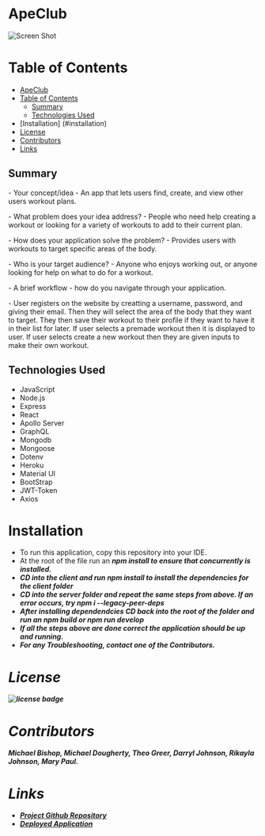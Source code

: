 
# ApeClub


![Screen Shot ](https://i.postimg.cc/pdbPFXhC/apeclub.png)



# Table of Contents 
- [ApeClub](#apeclub)
- [Table of Contents](#table-of-contents)
  - [Summary](#summary)
  - [Technologies Used](#technologies-used)
- [Installation] (#installation)
- [License](#license)
- [Contributors](#contributors)
- [Links](#links)



## Summary

   <p> - Your concept/idea - An app that lets users find, create, and view other users workout plans. </p>
    <p> - What problem does your idea address? - People who need help creating a workout or looking for a variety of workouts to add to their current plan.</P>
   <p> - How does your application solve the problem? - Provides users with workouts to target specific areas of the body.</p>
   <p> - Who is your target audience? - Anyone who enjoys working out, or anyone looking for help on what to do for a workout.</p>
   <p> - A brief workflow - how do you navigate through your application. 
   <p> - User registers on the website by creatting a username, password, and giving their email.  Then they will select the area of the body that they want to target. They then save their workout to their profile if they want to have it in their list for later.  If user selects a premade workout then it is displayed to user.  If user selects create a new workout then they are given inputs to make their own workout. </p>

## Technologies Used

* JavaScript
* Node.js
* Express
* React
* Apollo Server
* GraphQL
* Mongodb
* Mongoose
* Dotenv
* Heroku
* Material UI
* BootStrap
* JWT-Token
* Axios


# Installation

- To run this application, copy this repository into your IDE. 
- At the root of the file run an <em><strong> npm install <strong><em> to ensure that concurrently is installed. 
- CD into the client and run <em><strong> npm install <strong><em> to install the dependencies for the client folder
- CD into the server folder and repeat the same steps from above. If an error occurs, try <em><strong> npm i --legacy-peer-deps <strong><em>
- After installing dependendcies CD back into the root of the folder and run an <em><strong> npm build <strong><em> or 
  <em><strong> npm run develop <strong><em>
- If all the steps above are done correct the application should be up and running. 
- For any Troubleshooting, contact one of the Contributors.


# License
![license badge](https://img.shields.io/badge/license-MIT-brightgreen)

# Contributors


Michael Bishop, Michael Dougherty, Theo Greer, Darryl Johnson, Rikayla Johnson, Mary Paul.




# Links

- [Project Github Repository](https://github.com/HeadbandDandy/apeClub)
- [Deployed Application](https://)
